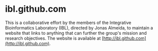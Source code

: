 ibl.github.com
==============

This is a collaborative effort by the members of the Integrative Bioinformatics
Laboratory (IBL), directed by Jonas Almeida, to maintain a website that links
to anything that can further the group's mission and research objectives. The
website is available at [http://ibl.github.com](http://ibl.github.com).

